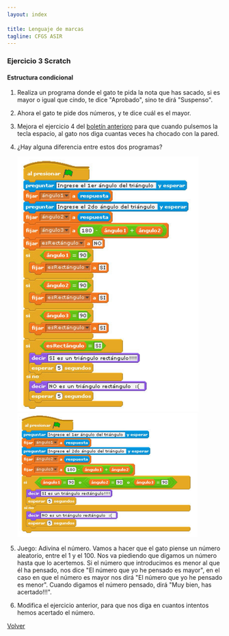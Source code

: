 ```yaml
---
layout: index

title: Lenguaje de marcas
tagline: CFGS ASIR
---
```


### Ejercicio 3 Scratch

#### Estructura condicional

1. Realiza un programa donde el gato te pida la nota que has sacado, si es mayor o igual que cindo, te dice "Aprobado", sino te dirá "Suspenso".
2. Ahora el gato te pide dos números, y te dice cuál es el mayor.
3. Mejora el ejercicio 4 del [boletín anterioro](scratch2) para que cuando pulsemos la tecla espacio, al gato nos diga cuantas veces ha chocado con la pared.
4. ¿Hay alguna diferencia entre estos dos programas?

	![scratch](img/scratch3.png)
	![scratch](img/scratch4.png)

5. Juego: Adivina el número. Vamos a hacer que el gato piense un número aleatorio, entre el 1 y el 100.  Nos va piediendo que digamos un número hasta que lo acertemos. Si el número que introducimos es menor al que él ha pensado, nos dice "El número que yo he pensado es mayor", en el caso en que el número es mayor nos dirá "El número que yo he pensado es menor". Cuando digamos el número pensado, dirá "Muy bien, has acertado!!!".
6. Modifica el ejercicio anterior, para que nos diga en cuantos intentos hemos acertado el número.

[Volver](index)